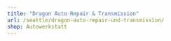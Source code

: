```yaml
---
title: "Dragon Auto Repair & Transmission"
url: /seattle/dragon-auto-repair-und-transmission/
shop: Autowerkstatt
---
```

